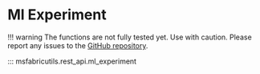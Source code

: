 # Ml Experiment

!!! warning
    The functions are not fully tested yet.
    Use with caution.
    Please report any issues to the [GitHub repository](https://github.com/mrjsj/msfabricutils/issues).

::: msfabricutils.rest_api.ml_experiment

